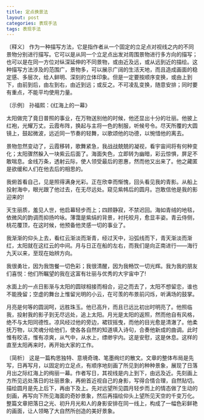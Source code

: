 ```yaml
---
title: 定点换景法
layout: post
categories: 表现手法
tags: 表现手法
---
```


〔释义〕 作为一种描写方法，它是指作者从一个固定的立足点对视线之内的不同景物分别进行描写。它可以是从同一个立足点出发对周围景物进行多方向的描写；也可以是在同一方位对纵深延伸的不同景物，或由近及远，或从远到近的描绘。这种描写方法涉及的范围广，景物多，可以展示广阔的生活天地，而且造成画面的稳定感、多层次，给人鲜明、深刻的立体印象。但是一定要按顺序变换，或由上到下，由前到后，由左到右，由近到远；或反之。不可凌乱变换，随意安排；同时要有重点，不能平均使用力量。

〔示例〕 孙福熙：《红海上的一幕》

太阳做完了竟日普照的事业，在万物送别他的时候，他还显出十分的壮丽。他披上红袍，光耀万丈。云霞布阵，换起与主将一色的制服，听候号令。尽天所覆的大圆镜上，鼓起微波，远近同一节奏的轻舞，以歌颂他的功德，以惋惜他的离去。

景物忽然变动了，云霞移转，歌舞紧急，我战战兢兢的凝视，看宇宙间将有何种变化；太阳骤然躲入一块紫云后面了。海面失色，立即转为幽暗，彩云惊惧，屏足不敢喘息。金线万条，透射云际，使人领受最后的恩惠，然而他又出来了。他之藏匿是欲缓和人们在他去后的相思的。

我俯首看自己，见是照得满身光彩。正在欣幸而惭愧，回头看见我的青影。从船上投射海中，眼光跟了他过去，在无尽远处。窥见紫帏后的圆月。岂敢信他是我的影迎来的!

天生丽质，羞见人世，他启幕轻步而上；四顾静寂，不禁迟回。海如青绒的地毯，依微风的韵调而抑扬吟咏。薄霭是紫绢的背景，衬托皎月，愈显丰姿。青云侍侧，桃花覆顶，在这时候，他预备他灵感一切的事业了。

我渐渐的仰头上去，看红云渐淡而渐青，经过天中，沿弧线而下，青天渐淡而渐红，太阳就在这红云的中间。月与日正在船的左右，而我们是向正南进行——海行九天以来，至现在始辨方向。

我很勇壮，因为我饱餐一切色彩；我很清醒，因为我畅饮一切光辉。我为我的朋友们喜悦：他们所瞩望的我在这富有壮丽与优秀的大宇宙中了!

水面上的一点日影渐与太阳的圆球相接而相合，迎之而去了，太阳不想留恋，谁也不能挽留；空虚的舞台上惟留光明的小云，在可羡的布景前闪烁，听满场的鼓掌。

月亮是何等的圆润呵，远胜珠玉。他已高升，而且已远比初出时明亮了。他照临我，投射我的影子到无尽远处，追上太阳。月光是太阳的返照，然而他自有风格，绝不与太阳同德性。凉风经过他的旁边，裙钗摇曳，而他的目光愈是清澈了。他柔抚万物，以灵魂分给他们，使各各自然的知道填入诗句，合奏他新成的曲调。此时惟有皎洁，惟有凉爽，从气中，从水上，缥缈宇内。这是安慰，这是休息。这样的直至太阳再来时，再开始大家的工作。

〔简析〕 这是一篇构思独特、意境奇瑰、笔墨绚烂的散文。文章的整体布局是先写，日再写月，以固定的立足点，有顺序地刻画了所见到的种种景象，展现了日落月出之际红海上的绚丽一幕。作者写日，其视线是内上到下，由远及近。先刻画上方所见远处落日的壮丽景象，再俯首近视自己的身影，写得合情合理，自然贴切。描绘圆月是先上后下，再由下及上。先对远望所见圆月轻步而上的情态做了生动的刻画，再写向下所见海面的奇妙景象，然后再描绘仰头上望所见天空的千变万化。整篇文章把落日之光、初升月光和人的身影安排在同一线上，构成了一幅色彩鲜艳的画面，让人领略了大自然所创造的美好景象。 